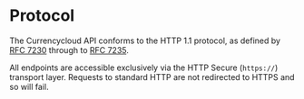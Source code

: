 # Protocol
The Currencycloud API conforms to the HTTP 1.1 protocol, as defined by [RFC 7230](https://tools.ietf.org/html/rfc7230) through to [RFC 7235](https://tools.ietf.org/html/rfc7235).

All endpoints are accessible exclusively via the HTTP Secure (``https://``) transport layer. Requests to standard HTTP are not redirected to HTTPS and so will fail.
